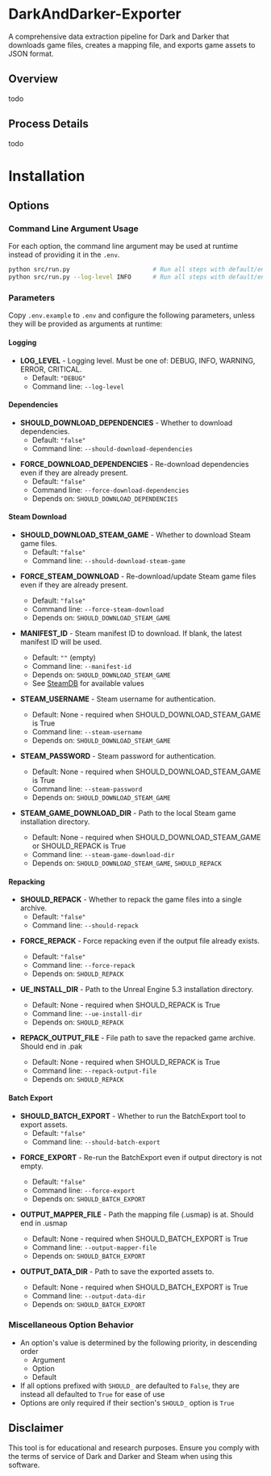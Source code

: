 # DarkAndDarker-Exporter

A comprehensive data extraction pipeline for Dark and Darker that downloads game files, creates a mapping file, and exports game assets to JSON format.

## Overview

todo

## Process Details

todo

# Installation

## Options

### Command Line Argument Usage

For each option, the command line argument may be used at runtime instead of providing it in the `.env`.

```bash
python src/run.py                       # Run all steps with default/env values
python src/run.py --log-level INFO      # Run all steps with default/env values, except with LOG_LEVEL INFO
```

### Parameters

Copy `.env.example` to `.env` and configure the following parameters, unless they will be provided as arguments at runtime:

<!-- BEGIN_GENERATED_OPTIONS -->
#### Logging

- **LOG_LEVEL** - Logging level. Must be one of: DEBUG, INFO, WARNING, ERROR, CRITICAL.
  - Default: `"DEBUG"`
  - Command line: `--log-level`


#### Dependencies

- **SHOULD_DOWNLOAD_DEPENDENCIES** - Whether to download dependencies.
  - Default: `"false"`
  - Command line: `--should-download-dependencies`

* **FORCE_DOWNLOAD_DEPENDENCIES** - Re-download dependencies even if they are already present.
  - Default: `"false"`
  - Command line: `--force-download-dependencies`
  - Depends on: `SHOULD_DOWNLOAD_DEPENDENCIES`


#### Steam Download

- **SHOULD_DOWNLOAD_STEAM_GAME** - Whether to download Steam game files.
  - Default: `"false"`
  - Command line: `--should-download-steam-game`

* **FORCE_STEAM_DOWNLOAD** - Re-download/update Steam game files even if they are already present.
  - Default: `"false"`
  - Command line: `--force-steam-download`
  - Depends on: `SHOULD_DOWNLOAD_STEAM_GAME`

* **MANIFEST_ID** - Steam manifest ID to download. If blank, the latest manifest ID will be used.
  - Default: `""` (empty)
  - Command line: `--manifest-id`
  - Depends on: `SHOULD_DOWNLOAD_STEAM_GAME`
  - See [SteamDB](https://steamdb.info/app/1491000/depot/1491005/manifests/) for available values

* **STEAM_USERNAME** - Steam username for authentication.
  - Default: None - required when SHOULD_DOWNLOAD_STEAM_GAME is True
  - Command line: `--steam-username`
  - Depends on: `SHOULD_DOWNLOAD_STEAM_GAME`

* **STEAM_PASSWORD** - Steam password for authentication.
  - Default: None - required when SHOULD_DOWNLOAD_STEAM_GAME is True
  - Command line: `--steam-password`
  - Depends on: `SHOULD_DOWNLOAD_STEAM_GAME`

* **STEAM_GAME_DOWNLOAD_DIR** - Path to the local Steam game installation directory.
  - Default: None - required when SHOULD_DOWNLOAD_STEAM_GAME or SHOULD_REPACK is True
  - Command line: `--steam-game-download-dir`
  - Depends on: `SHOULD_DOWNLOAD_STEAM_GAME`, `SHOULD_REPACK`


#### Repacking

- **SHOULD_REPACK** - Whether to repack the game files into a single archive.
  - Default: `"false"`
  - Command line: `--should-repack`

* **FORCE_REPACK** - Force repacking even if the output file already exists.
  - Default: `"false"`
  - Command line: `--force-repack`
  - Depends on: `SHOULD_REPACK`

* **UE_INSTALL_DIR** - Path to the Unreal Engine 5.3 installation directory.
  - Default: None - required when SHOULD_REPACK is True
  - Command line: `--ue-install-dir`
  - Depends on: `SHOULD_REPACK`

* **REPACK_OUTPUT_FILE** - File path to save the repacked game archive. Should end in .pak
  - Default: None - required when SHOULD_REPACK is True
  - Command line: `--repack-output-file`
  - Depends on: `SHOULD_REPACK`


#### Batch Export

- **SHOULD_BATCH_EXPORT** - Whether to run the BatchExport tool to export assets.
  - Default: `"false"`
  - Command line: `--should-batch-export`

* **FORCE_EXPORT** - Re-run the BatchExport even if output directory is not empty.
  - Default: `"false"`
  - Command line: `--force-export`
  - Depends on: `SHOULD_BATCH_EXPORT`

* **OUTPUT_MAPPER_FILE** - Path the mapping file (.usmap) is at. Should end in .usmap
  - Default: None - required when SHOULD_BATCH_EXPORT is True
  - Command line: `--output-mapper-file`
  - Depends on: `SHOULD_BATCH_EXPORT`

* **OUTPUT_DATA_DIR** - Path to save the exported assets to.
  - Default: None - required when SHOULD_BATCH_EXPORT is True
  - Command line: `--output-data-dir`
  - Depends on: `SHOULD_BATCH_EXPORT`


<!-- END_GENERATED_OPTIONS -->

### Miscellaneous Option Behavior

* An option's value is determined by the following priority, in descending order
  * Argument
  * Option
  * Default
* If all options prefixed with `SHOULD_` are defaulted to `False`, they are instead all defaulted to `True` for ease of use
* Options are only required if their section's `SHOULD_` option is `True`

## Disclaimer

This tool is for educational and research purposes. Ensure you comply with the terms of service of Dark and Darker and Steam when using this software.